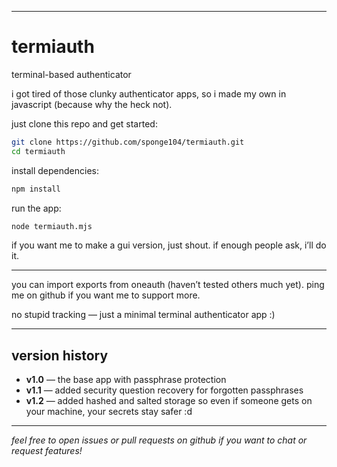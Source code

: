 
---

# termiauth

terminal-based authenticator

i got tired of those clunky authenticator apps, so i made my own in javascript (because why the heck not).

just clone this repo and get started:

```bash
git clone https://github.com/sponge104/termiauth.git  
cd termiauth
```

install dependencies:

```bash
npm install
```

run the app:

```bash
node termiauth.mjs
```

if you want me to make a gui version, just shout. if enough people ask, i’ll do it.

---

you can import exports from oneauth (haven’t tested others much yet). ping me on github if you want me to support more.

no stupid tracking — just a minimal terminal authenticator app :)

---

## version history

* **v1.0** — the base app with passphrase protection
* **v1.1** — added security question recovery for forgotten passphrases
* **v1.2** — added hashed and salted storage so even if someone gets on your machine, your secrets stay safer \:d

---

*feel free to open issues or pull requests on github if you want to chat or request features!*
